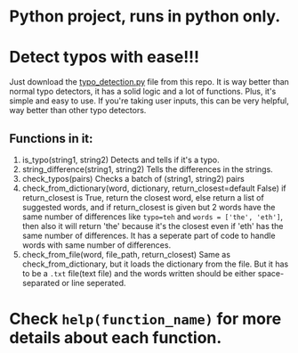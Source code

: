 # Python project, runs in python only.
# Detect typos with ease!!!
Just download the [typo_detection.py](typo_detection.py) file from this repo.
It is way better than normal typo detectors, it has a solid logic and a lot of functions. Plus, it's simple and easy to use. If you're taking user inputs, this can be very helpful, way better than other typo detectors.
## Functions in it:
1. is_typo(string1, string2) Detects and tells if it's a typo.
2. string_difference(string1, string2) Tells the differences in the strings.
3. check_typos(pairs) Checks a batch of (string1, string2) pairs
4. check_from_dictionary(word, dictionary, return_closest=default False) if return_closest is True, return the closest word, else return a list of suggested words, and if return_closest is given but 2 words have the same number of differences like `typo=teh` and `words = ['the', 'eth']`, then also it will return 'the' because it's the closest even if 'eth' has the same number of differences. It has a seperate part of code to handle words with same number of differences.
5. check_from_file(word, file_path, return_closest) Same as check_from_dictionary, but it loads the dictionary from the file. But it has to be a `.txt` file(text file) and the words written should be either space-separated or line seperated.
# Check `help(function_name)` for more details about each function.
